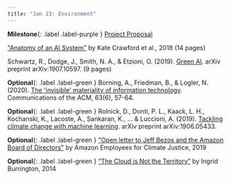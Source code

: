 ```yaml
---
title: "Jan 23: Environment"
---
```


**Milestone**{: .label .label-purple } [Project Proposal](https://canvas.uw.edu/courses/1512970/assignments/6672484)

["Anatomy of an AI System"](http://www.anatomyof.ai/) by Kate Crawford et al., 2018 (14 pages)

Schwartz, R., Dodge, J., Smith, N. A., & Etzioni, O. (2019). [Green AI](https://drive.google.com/file/d/1miKTKgbpFDDvU6GtfKNV5Gf3sZHofwt7/view?usp=sharing). arXiv preprint arXiv:1907.10597. (9 pages)

**Optional**{: .label .label-green } Borning, A., Friedman, B., & Logler, N. (2020). [The 'invisible' materiality of information technology](https://cacm.acm.org/magazines/2020/6/245160-the-invisible-materiality-of-information-technology/fulltext). Communications of the ACM, 63(6), 57-64.

**Optional**{: .label .label-green } Rolnick, D., Donti, P. L., Kaack, L. H., Kochanski, K., Lacoste, A., Sankaran, K., ... & Luccioni, A. (2019). [Tackling climate change with machine learning](https://drive.google.com/file/d/1oLLGskAfWq3RaFOKkvpOloSp9rOyb3r4/view?usp=sharing). arXiv preprint arXiv:1906.05433.

**Optional**{: .label .label-green } ["Open letter to Jeff Bezos and the Amazon Board of Directors"](https://medium.com/@amazonemployeesclimatejustice/public-letter-to-jeff-bezos-and-the-amazon-board-of-directors-82a8405f5e38) by Amazon Employees for Climate Justice, 2019

**Optional**{: .label .label-green } [“The Cloud is Not the Territory”](https://creativetimereports.org/2014/05/20/ingrid-burrington-the-cloud-is-not-the-territory-wnv/) by Ingrid Burrington, 2014
